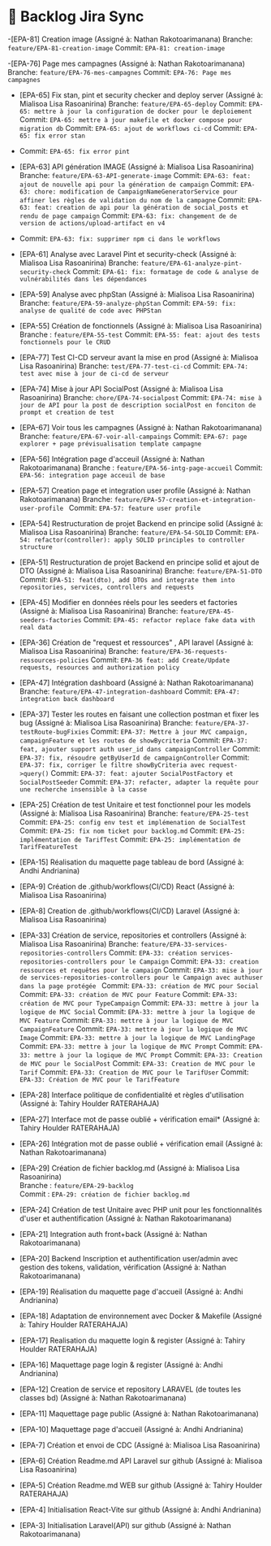 # 📝 Backlog Jira Sync

-[EPA-81] Creation image (Assigné à: Nathan Rakotoarimanana)
  Branche: `feature/EPA-81-creation-image`
  Commit:  `EPA-81: creation-image`
  
-[EPA-76] Page mes campagnes (Assigné à: Nathan Rakotoarimanana)
  Branche: `feature/EPA-76-mes-campagnes`
  Commit: `EPA-76: Page mes campagnes`
  
- [EPA-65] Fix stan, pint et security checker and deploy server (Assigné à: Mialisoa Lisa Rasoanirina)
  Branche: `feature/EPA-65-deploy`
  Commit: `EPA-65: mettre à jour la configuration de docker pour le deploiement`
  Commit: `EPA-65: mettre à jour makefile et docker compose pour migration db`
  Commit: `EPA-65: ajout de workflows ci-cd`
  Commit: `EPA-65: fix error stan`
- Commit: `EPA-65: fix error pint`

- [EPA-63] API génération IMAGE (Assigné à: Mialisoa Lisa Rasoanirina)
  Branche: `feature/EPA-63-API-generate-image`
  Commit: `EPA-63: feat: ajout de nouvelle api pour la génération de campaign`
  Commit: `EPA-63: chore: modification de CampaignNameGeneratorService pour affiner les règles de validation du nom de la campagne`
  Commit: `EPA-63: feat: creation de api pour la génération de social_posts et rendu de page campaign`
  Commit: `EPA-63: fix: changement de de version de actions/upload-artifact en v4`
- Commit: `EPA-63: fix: supprimer npm ci dans le workflows`

- [EPA-61] Analyse avec Laravel Pint et security-check (Assigné à: Mialisoa Lisa Rasoanirina)
  Branche: `feature/EPA-61-analyze-pint-security-check`
  Commit: `EPA-61: fix: formatage de code & analyse de vulnérabilités dans les dépendances`

- [EPA-59] Analyse avec phpStan (Assigné à: Mialisoa Lisa Rasoanirina)
  Branche: `feature/EPA-59-analyze-phpStan`
  Commit: `EPA-59: fix: analyse de qualité de code avec PHPStan`

- [EPA-55] Création de fonctionnels (Assigné à: Mialisoa Lisa Rasoanirina)
  Branche : `feature/EPA-55-test`
  Commit: `EPA-55: feat: ajout des tests fonctionnels pour le CRUD`

- [EPA-77] Test CI-CD serveur avant la mise en prod (Assigné à: Mialisoa Lisa Rasoanirina)
  Branche: `test/EPA-77-test-ci-cd`
  Commit: `EPA-74: test avec mise à jour de ci-cd de serveur`

- [EPA-74] Mise à jour API SocialPost (Assigné à: Mialisoa Lisa Rasoanirina)
  Branche: `chore/EPA-74-socialpost`
  Commit: `EPA-74: mise à jour de API pour la post de description socialPost en fonciton de prompt et creation de test`

- [EPA-67] Voir tous les campagnes (Assigné à: Nathan Rakotoarimanana)
  Branche: `feature/EPA-67-voir-all-campaings`
  Commit: `EPA-67: page explorer + page prévisualisation template campagne`

- [EPA-56] Intégration page d'acceuil (Assigné à: Nathan Rakotoarimanana)
  Branche : `feature/EPA-56-intg-page-accueil`
  Commit: `EPA-56: integration page acceuil de base`

- [EPA-57] Creation page et integration user profile (Assigné à: Nathan Rakotoarimanana)
  Branche: `feature/EPA-57-creation-et-integration-user-profile ` 
  Commit: `EPA-57: feature user profile`
  
- [EPA-54] Restructuration de projet Backend en principe solid (Assigné à: Mialisoa Lisa Rasoanirina)
  Branche: `feature/EPA-54-SOLID`
  Commit: `EPA-54: refactor(controller): apply SOLID principles to controller structure`

- [EPA-51] Restructuration de projet Backend en principe solid et ajout de DTO (Assigné à: Mialisoa Lisa Rasoanirina)
  Branche: `feature/EPA-51-DTO`
  Commit: `EPA-51: feat(dto), add DTOs and integrate them into repositories, services, controllers and requests`

- [EPA-45] Modifier en données réels pour les seeders et factories (Assigné à: Mialisoa Lisa Rasoanirina)
  Branche: `feature/EPA-45-seeders-factories`
  Commit: `EPA-45: refactor replace fake data with real data`

- [EPA-36] Création de "request et ressources" , API laravel (Assigné à: Mialisoa Lisa Rasoanirina)
  Branche: `feature/EPA-36-requests-ressources-policies`
  Commit: `EPA-36 feat: add Create/Update requests, resources and authorization policy`

- [EPA-47] Intégration dashboard (Assigné à: Nathan Rakotoarimanana)
  Branche: `feature/EPA-47-integration-dashboard`
  Commit: `EPA-47: integration back dashboard`

- [EPA-37] Tester les routes en faisant une collection postman et fixer les bug (Assigné à: Mialisoa Lisa Rasoanirina)
  Branche: `feature/EPA-37-testRoute-bugFixies`
  Commit: `EPA-37: Mettre à jour MVC campaign, campaignFeature et les routes de showBycriteria`
  Commit: `EPA-37: feat, ajouter support auth user_id dans campaignController`
  Commit: `EPA-37: fix, résoudre getByUserId de campaignController`
  Commit: `EPA-37: fix, corriger le filtre showByCriteria avec request->query()`
  Commit: `EPA-37: feat: ajouter SocialPostFactory et SocialPostSeeder`
  Commit: `EPA-37: refacter, adapter la requête pour une recherche insensible à la casse`

- [EPA-25] Création de test Unitaire et test fonctionnel pour les models (Assigné à: Mialisoa Lisa Rasoanirina)
  Branche: `feature/EPA-25-test`
  Commit: `EPA-25: config env test et implémenation de SocialTest`
  Commit: `EPA-25: fix nom ticket pour backlog.md`
  Commit: `EPA-25: implémentation de TarifTest`
  Commit: `EPA-25: implémentation de TarifFeatureTest`


- [EPA-15] Réalisation du maquette page tableau de bord (Assigné à: Andhi Andrianina)
- [EPA-9] Création de .github/workflows(CI/CD) React (Assigné à: Mialisoa Lisa Rasoanirina)
- [EPA-8] Creation de .github/workflows(CI/CD) Laravel (Assigné à: Mialisoa Lisa Rasoanirina)


- [EPA-33] Création de service, repositories et controllers (Assigné à: Mialisoa Lisa Rasoanirina)
  Branche: `feature/EPA-33-services-repositories-controllers`
  Commit: `EPA-33: création services-repositories-controllers pour le Campaign`
  Commit: `EPA-33: creation ressources et requêtes pour le campaign`
  Commit: `EPA-33: mise à jour de services-repositories-controllers pour le Campaign avec authuser dans la page protégée `
  Commit: `EPA-33: création de MVC pour Social`
  Commit: `EPA-33: création de MVC pour Feature`
  Commit: `EPA-33: création de MVC pour TypeCampaign`
  Commit: `EPA-33: mettre à jour la logique de MVC Social`
  Commit: `EPA-33: mettre à jour la logique de MVC Feature`
  Commit: `EPA-33: mettre à jour la logique de MVC CampaignFeature`
  Commit: `EPA-33: mettre à jour la logique de MVC Image`
  Commit: `EPA-33: mettre à jour la logique de MVC LandingPage`
  Commit: `EPA-33: mettre à jour la logique de MVC Prompt`
  Commit: `EPA-33: mettre à jour la logique de MVC Prompt`
  Commit: `EPA-33: Creation de MVC pour le SocialPost`
  Commit: `EPA-33: Creation de MVC pour le Tarif`
  Commit: `EPA-33: Creation de MVC pour le TarifUser`
  Commit: `EPA-33: Création de MVC pour le TarifFeature`

- [EPA-28] Interface politique de confidentialité et règles d'utilisation (Assigné à: Tahiry Houlder RATERAHAJA)
- [EPA-27] Interface mot de passe oublié + vérification email* (Assigné à: Tahiry Houlder RATERAHAJA)
- [EPA-26] Intégration mot de passe oublié + vérification email (Assigné à: Nathan Rakotoarimanana)

- [EPA-29] Création de fichier backlog.md (Assigné à: Mialisoa Lisa Rasoanirina)  
  Branche : `feature/EPA-29-backlog`  
  Commit : `EPA-29: création de fichier backlog.md`

- [EPA-24] Création de test Unitaire avec PHP unit pour les fonctionnalités d'user et authentification (Assigné à: Nathan Rakotoarimanana)
- [EPA-21] Integration auth front+back (Assigné à: Nathan Rakotoarimanana)
- [EPA-20] Backend Inscription et authentification user/admin avec gestion des tokens, validation, vérification (Assigné à: Nathan Rakotoarimanana)
- [EPA-19] Réalisation du maquette page d'accueil (Assigné à: Andhi Andrianina)
- [EPA-18] Adaptation de environnement avec Docker & Makefile (Assigné à: Tahiry Houlder RATERAHAJA)
- [EPA-17] Realisation du maquette login & register (Assigné à: Tahiry Houlder RATERAHAJA)
- [EPA-16] Maquettage page login & register (Assigné à: Andhi Andrianina)
- [EPA-12] Creation de service et repository LARAVEL (de toutes les classes bd) (Assigné à: Nathan Rakotoarimanana)
- [EPA-11] Maquettage page public (Assigné à: Nathan Rakotoarimanana)
- [EPA-10] Maquettage page d'accueil (Assigné à: Andhi Andrianina)
- [EPA-7] Création et envoi de CDC (Assigné à: Mialisoa Lisa Rasoanirina)
- [EPA-6] Création Readme.md API Laravel sur github (Assigné à: Mialisoa Lisa Rasoanirina)
- [EPA-5] Création Readme.md WEB sur github (Assigné à: Tahiry Houlder RATERAHAJA)
- [EPA-4] Initialisation React-Vite sur github (Assigné à: Andhi Andrianina)
- [EPA-3] Initialisation Laravel(API) sur github (Assigné à: Nathan Rakotoarimanana)
